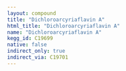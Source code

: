 ```yaml
---
layout: compound
title: "Dichloroarcyriaflavin A"
html_title: "Dichloroarcyriaflavin A"
name: "Dichloroarcyriaflavin A"
kegg_id: C19699
native: false
indirect_only: true
indirect_via: C19701
---
```

